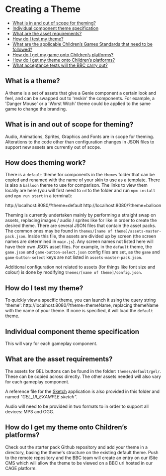 # Creating a Theme

* [What is in and out of scope for theming?](#what-is-in-and-out-of-scope-for-theming)
* [Individual component theme specification](#individual-component-theme-specification)
* [What are the asset requirements?](#what-are-the-asset-requirements)
* [How do I test my theme?](#how-do-i-test-my-theme)
* [What are the applicable Children’s Games Standards that need to be followed?](#what-are-the-applicable-children’s-games-standards-that-need-to-be-followed)
* [How do I get my game onto Children’s platforms?](#how-do-i-get-my-game-onto-children’s-platforms)
* [How do I get my theme onto Children’s platforms?](#how-do-i-get-my-theme-onto-children’s-platforms)
* [What acceptance tests will the BBC carry out?](#what-acceptance-tests-will-the-bbc-carry-out)

## What is a theme?

A theme is a set of assets that give a Genie component a certain look and feel, and can be swapped out to 'reskin' the components. For example, a 'Danger Mouse' or a 'Worst Witch' theme could be applied to the same game to change the branding.

## What is in and out of scope for theming?

Audio, Animations, Sprites, Graphics and Fonts are in scope for theming. Alterations to the code other than configuration changes in JSON files to support new assets are currently out of scope.

## How does theming work?

There is a `default` theme for components in the `themes` folder that can be copied and renamed with the name of your skin to use as a template. There is also a `balloon` theme to use for comparison. The links to view them locally are here (you will first need to `cd` to the folder and run `npm install` and `npm run start` in a terminal):

http://localhost:8080/?theme=default
http://localhost:8080/?theme=balloon

Theming is currently undertaken mainly by performing a straight swap on assets, replacing images / audio / sprites like for like in order to create the desired theme. There are several JSON files that contain the asset packs. The common ones may be found in `themes/[name of theme]/assets-master-pack.json`. Inside this file, the assets are divided up by screen (the screen names are determined in `main.js`). Any screen names not listed here will have their own JSON asset files. For example, in the `default` theme, the `game.json` and `game-button-select.json` config files are set, as the `game` and `game-button-select` keys are not listed in `assets-master-pack.json`.

Additional configuration not related to assets (for things like font size and colour) is done by modifying `themes/[name of theme]/config.json`.

## How do I test my theme?

To quickly view a specific theme, you can launch it using the query string 'theme': http://localhost:8080/?theme=themeName, replacing themeName with the name of your theme. If none is specified, it will load the `default` theme.

## Individual component theme specification

This will vary for each gameplay component.

## What are the asset requirements?

The assets for GEL buttons can be found in the folder: `themes/default/gel/`. These can be copied across directly. The other assets needed will also vary for each gameplay component.

A reference file for the [Sketch](https://sketchapp.com/) application is also provided in this folder and named *"GEL_UI_EXAMPLE.sketch".*

Audio will need to be provided in two formats to in order to support all devices: MP3 and OGG.

## How do I get my theme onto Children’s platforms?

Check out the starter pack Github repository and add your theme in a directory, basing the theme's structure on the existing default theme. Push to the remote repository and the BBC team will create an entry on our iSite CMS which will allow the theme to be viewed on a BBC url hosted in our CAGE platform.
